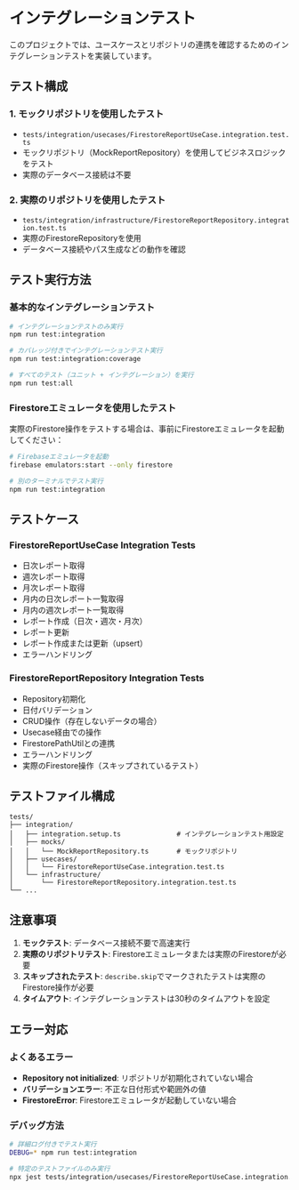 # インテグレーションテスト

このプロジェクトでは、ユースケースとリポジトリの連携を確認するためのインテグレーションテストを実装しています。

## テスト構成

### 1. モックリポジトリを使用したテスト
- `tests/integration/usecases/FirestoreReportUseCase.integration.test.ts`
- モックリポジトリ（MockReportRepository）を使用してビジネスロジックをテスト
- 実際のデータベース接続は不要

### 2. 実際のリポジトリを使用したテスト
- `tests/integration/infrastructure/FirestoreReportRepository.integration.test.ts`
- 実際のFirestoreRepositoryを使用
- データベース接続やパス生成などの動作を確認

## テスト実行方法

### 基本的なインテグレーションテスト
```bash
# インテグレーションテストのみ実行
npm run test:integration

# カバレッジ付きでインテグレーションテスト実行
npm run test:integration:coverage

# すべてのテスト（ユニット + インテグレーション）を実行
npm run test:all
```

### Firestoreエミュレータを使用したテスト
実際のFirestore操作をテストする場合は、事前にFirestoreエミュレータを起動してください：

```bash
# Firebaseエミュレータを起動
firebase emulators:start --only firestore

# 別のターミナルでテスト実行
npm run test:integration
```

## テストケース

### FirestoreReportUseCase Integration Tests
- 日次レポート取得
- 週次レポート取得  
- 月次レポート取得
- 月内の日次レポート一覧取得
- 月内の週次レポート一覧取得
- レポート作成（日次・週次・月次）
- レポート更新
- レポート作成または更新（upsert）
- エラーハンドリング

### FirestoreReportRepository Integration Tests
- Repository初期化
- 日付バリデーション
- CRUD操作（存在しないデータの場合）
- Usecase経由での操作
- FirestorePathUtilとの連携
- エラーハンドリング
- 実際のFirestore操作（スキップされているテスト）

## テストファイル構成

```
tests/
├── integration/
│   ├── integration.setup.ts              # インテグレーションテスト用設定
│   ├── mocks/
│   │   └── MockReportRepository.ts       # モックリポジトリ
│   ├── usecases/
│   │   └── FirestoreReportUseCase.integration.test.ts
│   └── infrastructure/
│       └── FirestoreReportRepository.integration.test.ts
└── ...
```

## 注意事項

1. **モックテスト**: データベース接続不要で高速実行
2. **実際のリポジトリテスト**: Firestoreエミュレータまたは実際のFirestoreが必要
3. **スキップされたテスト**: `describe.skip`でマークされたテストは実際のFirestore操作が必要
4. **タイムアウト**: インテグレーションテストは30秒のタイムアウトを設定

## エラー対応

### よくあるエラー
- **Repository not initialized**: リポジトリが初期化されていない場合
- **バリデーションエラー**: 不正な日付形式や範囲外の値
- **FirestoreError**: Firestoreエミュレータが起動していない場合

### デバッグ方法
```bash
# 詳細ログ付きでテスト実行
DEBUG=* npm run test:integration

# 特定のテストファイルのみ実行
npx jest tests/integration/usecases/FirestoreReportUseCase.integration.test.ts
```
